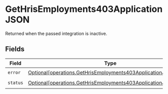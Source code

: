 # GetHrisEmployments403ApplicationJSON

Returned when the passed integration is inactive.


## Fields

| Field                                                                                                                                        | Type                                                                                                                                         | Required                                                                                                                                     | Description                                                                                                                                  |
| -------------------------------------------------------------------------------------------------------------------------------------------- | -------------------------------------------------------------------------------------------------------------------------------------------- | -------------------------------------------------------------------------------------------------------------------------------------------- | -------------------------------------------------------------------------------------------------------------------------------------------- |
| `error`                                                                                                                                      | [Optional[operations.GetHrisEmployments403ApplicationJSONError]](undefined/models/operations/gethrisemployments403applicationjsonerror.md)   | :heavy_check_mark:                                                                                                                           | N/A                                                                                                                                          |
| `status`                                                                                                                                     | [Optional[operations.GetHrisEmployments403ApplicationJSONStatus]](undefined/models/operations/gethrisemployments403applicationjsonstatus.md) | :heavy_check_mark:                                                                                                                           | N/A                                                                                                                                          |